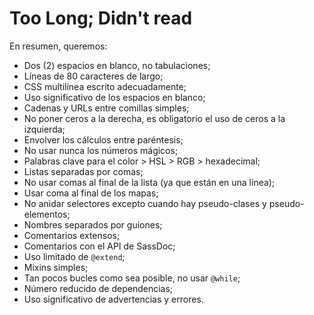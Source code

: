 
# Too Long; Didn't read

En resumen, queremos:

* Dos (2) espacios en blanco, no tabulaciones;
* Líneas de 80 caracteres de largo;
* CSS multilínea escrito adecuadamente;
* Uso significativo de los espacios en blanco;
* Cadenas y URLs entre comillas simples;
* No poner ceros a la derecha, es obligatorio el uso de ceros a la izquierda;
* Envolver los cálculos entre paréntesis;
* No usar nunca los números mágicos;
* Palabras clave para el color > HSL > RGB > hexadecimal;
* Listas separadas por comas;
* No usar comas al final de la lista (ya que están en una línea);
* Usar coma al final de los mapas;
* No anidar selectores excepto cuando hay pseudo-clases y pseudo-elementos;
* Nombres separados por guiones;
* Comentarios extensos;
* Comentarios con el API de SassDoc;
* Uso limitado de `@extend`;
* Mixins simples;
* Tan pocos bucles como sea posible, no usar `@while`;
* Número reducido de dependencias;
* Uso significativo de advertencias y errores.
